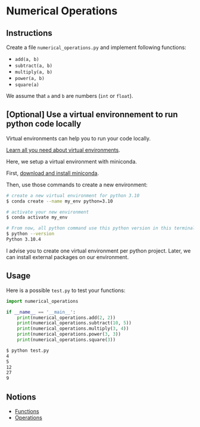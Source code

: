 # Numerical Operations

## Instructions

Create a file `numerical_operations.py` and implement following functions:

* `add(a, b)`
* `subtract(a, b)`
* `multiply(a, b)`
* `power(a, b)`
* `square(a)`

We assume that `a` and `b` are numbers (`int` or `float`).

## [Optional] Use a virtual environnement to run python code locally

Virtual environments can help you to run your code locally.

[Learn all you need about virtual environments](https://openclassrooms.com/fr/courses/6951236-mettez-en-place-votre-environnement-python/7013854-decouvrez-les-environnements-virtuels).

Here, we setup a virtual environment with miniconda.

First, [download and install miniconda](https://docs.conda.io/en/latest/miniconda.html).

Then, use those commands to create a new environment:

```bash
# create a new virtual environment for python 3.10
$ conda create --name my_env python=3.10

# activate your new environment
$ conda activate my_env

# From now, all python command use this python version in this terminal
$ python --version
Python 3.10.4
```

I advise you to create one virtual environment per python project. Later, we can install external packages on our environment.


## Usage

Here is a possible `test.py` to test your functions:

```python
import numerical_operations

if __name__ == '__main__':
    print(numerical_operations.add(2, 2))
    print(numerical_operations.subtract(10, 5))
    print(numerical_operations.multiply(3, 4))
    print(numerical_operations.power(3, 3))
    print(numerical_operations.square(3))

```

```bash
$ python test.py
4
5
12
27
9
```


## Notions

* [Functions](https://openclassrooms.com/fr/courses/7168871-apprenez-les-bases-du-langage-python/7296396-regroupez-des-taches-en-utilisant-des-fonctions)
* [Operations](https://www.geeksforgeeks.org/python-arithmetic-operators/)
